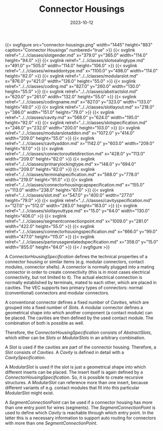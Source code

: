 ﻿---
title: Connector Housings
toc: false
type: specs
layout: diagram
date: "2023-10-12"
draft: false
specification: VEC
version: 2.1.0
documentType: "Recommendation"
elementType: Diagram
classes:
  - SlotGender
  - SlotSealingType
  - WireAddOnType
  - ModularSlot
  - Coding
  - AbstractSlot
  - CodingName
  - SlotLayout
  - Cavity
  - SlotSpecification
  - ModularSlotAddOn
  - CavityAddOn
  - ConnectorOutletDirection
  - PrimaryLockingType
  - TerminalSpecification
  - ConnectorHousingCapSpecification
  - Slot
  - CavitySpecification
  - SlotLayoutType
  - SegmentConnectionPoint
  - ConnectorHousingSpecification
  - PartOrUsageRelatedSpecification
menu:
  VEC-2.1.0:    
    parent: component-characteristics
    identifier: component-characteristics/connector-housings
    weight: 1005008 

# Prev/next pager order (if `docs_section_pager` enabled in `params.toml`)
weight: 1005008
---
{{< svgfigure src="connector-housings.png" width="1445" height="883" caption="Connector Housings" numbered="true" >}}
  {{< svglink relref="../../classes/slotgender.md" x="379.0" y="365.0" width="114.0" height="94.0" >}}
  {{< svglink relref="../../classes/slotsealingtype.md" x="491.0" y="505.0" width="114.0" height="106.0" >}}
  {{< svglink relref="../../classes/wireaddontype.md" x="1100.0" y="498.0" width="114.0" height="82.0" >}}
  {{< svglink relref="../../classes/modularslot.md" x="876.0" y="421.0" width="126.0" height="55.0" >}}
  {{< svglink relref="../../classes/coding.md" x="827.0" y="260.0" width="130.0" height="55.0" >}}
  {{< svglink relref="../../classes/abstractslot.md" x="620.0" y="261.0" width="132.0" height="55.0" >}}
  {{< svglink relref="../../classes/codingname.md" x="827.0" y="323.0" width="133.0" height="49.0" >}}
  {{< svglink relref="../../classes/slotlayout.md" x="218.0" y="386.0" width="151.0" height="79.0" >}}
  {{< svglink relref="../../classes/cavity.md" x="568.0" y="624.0" width="195.0" height="92.0" >}}
  {{< svglink relref="../../classes/slotspecification.md" x="246.0" y="232.0" width="200.0" height="103.0" >}}
  {{< svglink relref="../../classes/modularslotaddon.md" x="1072.0" y="414.0" width="209.0" height="55.0" >}}
  {{< svglink relref="../../classes/cavityaddon.md" x="1142.0" y="603.0" width="209.0" height="67.0" >}}
  {{< svglink relref="../../classes/connectoroutletdirection.md" x="428.0" y="113.0" width="209.0" height="82.0" >}}
  {{< svglink relref="../../classes/primarylockingtype.md" x="148.0" y="694.0" width="209.0" height="82.0" >}}
  {{< svglink relref="../../classes/terminalspecification.md" x="568.0" y="778.0" width="219.0" height="91.0" >}}
  {{< svglink relref="../../classes/connectorhousingcapspecification.md" x="155.0" y="113.0" width="238.0" height="67.0" >}}
  {{< svglink relref="../../classes/slot.md" x="547.0" y="400.0" width="277.0" height="79.0" >}}
  {{< svglink relref="../../classes/cavityspecification.md" x="127.0" y="512.0" width="283.0" height="163.0" >}}
  {{< svglink relref="../../classes/slotlayouttype.md" x="15.0" y="64.0" width="130.0" height="406.0" >}}
  {{< svglink relref="../../classes/segmentconnectionpoint.md" x="1009.0" y="281.0" width="422.0" height="55.0" >}}
  {{< svglink relref="../../classes/connectorhousingspecification.md" x="666.0" y="99.0" width="477.0" height="115.0" >}}
  {{< svglink relref="../../classes/partorusagerelatedspecification.md" x="358.0" y="15.0" width="855.0" height="64.0" >}}
{{< / svgfigure >}}
<p> A <i>ConnectorHousingSpecification</i> defines the technical properties of a connector housing or similar items (e.g. modular connectors, contact modules, connector shells). A connector is normally plugged into a mating connector in order to create connectivity (this is in most cases electrical connectivity, but not limited to it). The actual electrical connection is normally established by terminals, mated to each other, which are placed in cavities. The VEC supports two primary types of connectors: normal (conventional) connectors and modular connectors.      </p>      <p> A conventional connector defines a fixed number of <i>Cavities</i>, which are grouped into a fixed number of <i>Slots.</i> A modular connector defines a geometrical shape into which another component (a contact module) can be placed. The cavities are then defined by the used contact module. The combination of both is possible as well.      </p>      <p> Therefore, the C<i>onnectorHousingSpecification </i>consists of <i>AbstractSlots</i>, which either can be <i>Slots </i>or <i>ModularSlots </i>in an arbitrary combination.      </p>      <p> A <i>Slot </i>is used if the cavities are part of the connector housing. Therefore, a <i>Slot</i> consists of <i>Cavities. </i>A <i>Cavity</i> is defined in detail with a <i>CavitySpecification</i>.      </p>      <p> A <i>ModularSlot</i> is used if the slot is just a geometrical shape into which different inserts can be placed. The insert itself is again defined by a <i>ConnectorHousingSpecification.</i> So, it is possible to create recursive structures. A&#160;<i>ModularSlot</i> can reference more than one insert, because different variants of e.g. contact modules that fit into this particular <i>ModularSlot </i>might exist.      </p>      <p> A <i>SegmentConnectionPoint</i> can be used if a connector housing has more than one entry point for wires (segments). The <i>SegmentConnectionPoint</i> is used to define which <i>Cavity</i> is reachable through which entry point. In the latter this is a necessary information to support auto routing for connectors with more than one <i>SegmentConnectionPoint</i>.      </p>